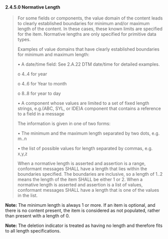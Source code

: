 #### 2.4.5.0 Normative Length

> For some fields or components, the value domain of the content leads to clearly established boundaries for minimum and/or maximum length of the content. In these cases, these known limits are specified for the item. Normative lengths are only specified for primitive data types.
>
> Examples of value domains that have clearly established boundaries for minimum and maximum length:
>
> • A date/time field: See 2.A.22 DTM date/time for detailed examples.
>
> o 4..4 for year
>
> o 4..6 for Year to month
>
> o 8..8 for year to day
>
> • A component whose values are limited to a set of fixed length strings, e.g.(ABC, SYL, or IDE)A component that contains a reference to a field in a message
>
> The information is given in one of two forms:
>
> • The minimum and the maximum length separated by two dots, e.g. m..n
>
> • the list of possible values for length separated by commas, e.g. x,y,z
>
> When a normative length is asserted and assertion is a range, conformant messages SHALL have a length that lies within the boundaries specified. The boundaries are inclusive, so a length of 1..2 means the length of the item SHALL be either 1 or 2. When a normative length is asserted and assertion is a list of values, conformant messages SHALL have a length that is one of the values in the list.

**Note:** The minimum length is always 1 or more. If an item is optional, and there is no content present, the item is considered as not populated, rather than present with a length of 0.

**Note:** The deletion indicator is treated as having no length and therefore fits to all length specifications.
